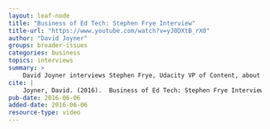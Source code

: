 ```yaml
---
layout: leaf-node
title: "Business of Ed Tech: Stephen Frye Interview"
title-url: "https://www.youtube.com/watch?v=yJ0DXtB_rX0"
author: "David Joyner"
groups: broader-issues
categories: business
topics: interviews
summary: >
    David Joyner interviews Stephen Frye, Udacity VP of Content, about the business side of Educational Technology.
cite: |
    Joyner, David. (2016).  Business of Ed Tech: Stephen Frye Interview. Udacity.  June 6, 2016.
pub-date: 2016-06-06
added-date: 2016-06-06
resource-type: video
---
```

